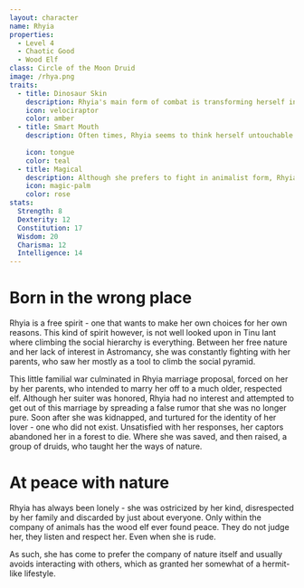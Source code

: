 ```yaml
---
layout: character
name: Rhyia
properties:
  - Level 4
  - Chaotic Good      
  - Wood Elf
class: Circle of the Moon Druid
image: /rhya.png
traits:
  - title: Dinosaur Skin
    description: Rhyia's main form of combat is transforming herself into a <span class="text-[#b89e44] italic"> Deinonychus </span> with her <span class="text-[#b89e44] italic"> Wild Shape </span> ability. 
    icon: velociraptor
    color: amber
  - title: Smart Mouth
    description: Often times, Rhyia seems to think herself untouchable and says the first thing that comes to her head - even in a situation where she is not in control. 
    
    icon: tongue
    color: teal
  - title: Magical
    description: Although she prefers to fight in animalist form, Rhyia is the team's most powerful caster. She has a versatile array of spells and a high spell casting modifier, making her a threat even in elven form. 
    icon: magic-palm
    color: rose
stats:
  Strength: 8
  Dexterity: 12
  Constitution: 17
  Wisdom: 20
  Charisma: 12
  Intelligence: 14
---
```


# Born in the wrong place

Rhyia is a free spirit - one that wants to make her own choices for her own reasons. This kind of spirit however, is not well looked upon in Tinu Iant where climbing the social hierarchy is everything. Between her free nature and her lack of interest in Astromancy, she was constantly fighting with her parents, who saw her mostly as a tool to climb the social pyramid.

This little familial war culminated in Rhyia marriage proposal, forced on her by her parents, who intended to marry her off to a much older, respected elf. Although her suiter was honored, Rhyia had no interest and attempted to get out of this marriage by spreading a false rumor that she was no longer pure. Soon after she was kidnapped, and turtured for the identity of her lover - one who did not exist. Unsatisfied with her responses, her captors abandoned her in a forest to die. Where she was saved, and then raised, a group of druids, who taught her the ways of nature.

# At peace with nature

Rhyia has always been lonely - she was ostricized by her kind, disrespected by her family and discarded by just about everyone. Only within the company of animals has the wood elf ever found peace. They do not judge her, they listen and respect her. Even when she is rude.

As such, she has come to prefer the company of nature itself and usually avoids interacting with others, which as granted her somewhat of a hermit-like lifestyle.

